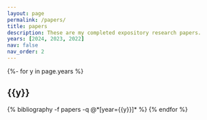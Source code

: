 ```yaml
---
layout: page
permalink: /papers/
title: papers
description: These are my completed expository research papers.
years: [2024, 2023, 2022]
nav: false
nav_order: 2
---
```

<!-- _pages/publications.md -->
<div class="publications">

{%- for y in page.years %}
  <h2 class="year">{{y}}</h2>
  {% bibliography -f papers -q @*[year={{y}}]* %}
{% endfor %}

</div>
